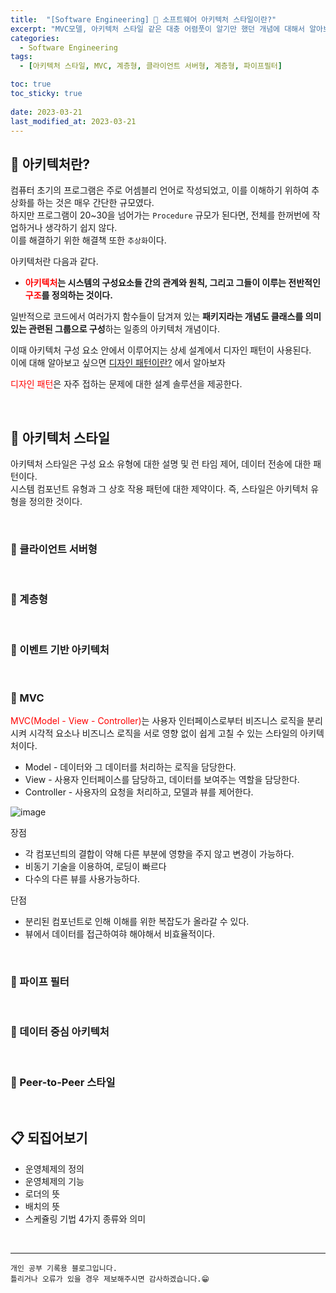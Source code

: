 ```yaml
---
title:  "[Software Engineering] 📒 소프트웨어 아키텍처 스타일이란?"
excerpt: "MVC모델, 아키텍처 스타일 같은 대충 어렴풋이 알기만 했던 개념에 대해서 알아보자"
categories:
  - Software Engineering
tags:
  - [아키텍처 스타일, MVC, 계층형, 클라이언트 서버형, 계층형, 파이프필터]

toc: true
toc_sticky: true
 
date: 2023-03-21
last_modified_at: 2023-03-21
---
```



## 📘 아키텍처란?

컴퓨터 초기의 프로그램은 주로 어셈블리 언어로 작성되었고, 이를 이해하기 위하여 추상화를 하는 것은 매우 간단한 규모였다.  
하지만 프로그램이 20~30을 넘어가는 `Procedure` 규모가 된다면, 전체를 한꺼번에 작업하거나 생각하기 쉽지 않다.  
이를 해결하기 위한 해결책 또한 `추상화`이다.  

아키텍처란 다음과 같다.  

 - **<span style="color:red">아키텍처</span>는 시스템의 구성요소들 간의 관계와 원칙, 그리고 그들이 이루는 전반적인 <span style="color:red">구조</span>를 정의하는 것이다.**

일반적으로 코드에서 여러가지 함수들이 담겨져 있는 **패키지라는 개념도 클래스를 의미있는 관련된 그룹으로 구성**하는 일종의 아키텍처 개념이다.  

이때 아키텍처 구성 요소 안에서 이루어지는 상세 설계에서 디자인 패턴이 사용된다.  
이에 대해 알아보고 싶으면 [디자인 패턴이란?](https://yyechan0602.github.io/software%20engineering/Design-Pattern/) 에서 알아보자

<span style="color:red">디자인 패턴</span>은 자주 접하는 문제에 대한 설계 솔루션을 제공한다.

<br>

## 📖 아키텍처 스타일

아키텍처 스타일은 구성 요소 유형에 대한 설명 및 런 타임 제어, 데이터 전송에 대한 패턴이다.  
시스템 컴포넌트 유형과 그 상호 작용 패턴에 대한 제약이다. 
즉, 스타일은 아키텍처 유형을 정의한 것이다. 

<br>

### 📌 클라이언트 서버형



<br>

### 📌 계층형



<br>

### 📌 이벤트 기반 아키텍처


<br>

### 📌 MVC

<span style="color:red">MVC(Model - View - Controller)</span>는 사용자 인터페이스로부터 비즈니스 로직을 분리시켜 시각적 요소나 비즈니스 로직을 서로 영향 없이 쉽게 고칠 수 있는 스타일의 아키텍처이다.  

 - Model - 데이터와 그 데이터를 처리하는 로직을 담당한다.
 - View - 사용자 인터페이스를 담당하고, 데이터를 보여주는 역할을 담당한다.
 - Controller - 사용자의 요청을 처리하고, 모델과 뷰를 제어한다.  

![image](https://user-images.githubusercontent.com/37824506/226608675-7a0ae4ca-4e45-4b39-9565-43e1c93e8682.png)  

장점

 - 각 컴포넌틔의 결합이 약해 다른 부분에 영향을 주지 않고 변경이 가능하다.  
 - 비동기 기술을 이용하여, 로딩이 빠르다
 - 다수의 다른 뷰를 사용가능하다.  

단점
 - 분리된 컴포넌트로 인해 이해를 위한 복잡도가 올라갈 수 있다.
 - 뷰에서 데이터를 접근하여햐 해야해서 비효율적이다.  

<br>

### 📌 파이프 필터



<br>

### 📌 데이터 중심 아키텍처

<br>

### 📌 Peer-to-Peer 스타일

<br>

## 📋 되집어보기

 - 운영체제의 정의
 - 운영체제의 기능
 - 로더의 뜻
 - 배치의 뜻
 - 스케쥴링 기법 4가지 종류와 의미
 
<br>

***
    개인 공부 기록용 블로그입니다.
    틀리거나 오류가 있을 경우 제보해주시면 감사하겠습니다.😁